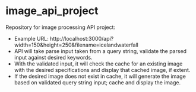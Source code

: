 # image_api_project

Repository for image processing API project:

-   Example URL: http://localhost:3000/api?width=150&height=250&filename=icelandwaterfall
-   API will take parse input taken from a query string, validate the parsed input against desired keywords.
-   With the validated input, it will check the cache for an existing image with the desired specifications and display that cached image, if extent.
-   If the desired image does not exist in cache, it will generate the image based on validated query string input; cache and display the image.

